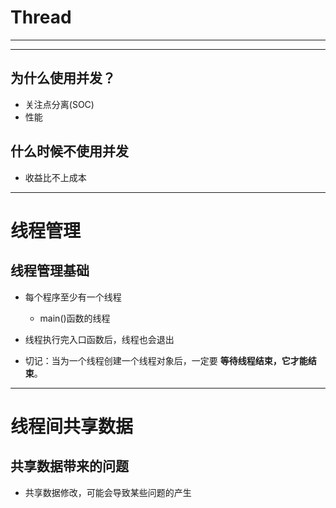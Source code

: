 # Thread
---
---
## 为什么使用并发？
* 关注点分离(SOC)
* 性能

## 什么时候不使用并发
* 收益比不上成本


---
# 线程管理
## 线程管理基础
* 每个程序至少有一个线程
  * main()函数的线程


* 线程执行完入口函数后，线程也会退出

* 切记：当为一个线程创建一个线程对象后，一定要 **等待线程结束，它才能结束**。

---
# 线程间共享数据
## 共享数据带来的问题
* 共享数据修改，可能会导致某些问题的产生
